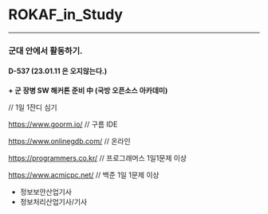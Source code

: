 # ROKAF_in_Study

***

### 군대 안에서 활동하기.

#### D-537  (23.01.11 은 오지않는다.)

**+ 군 장병 SW 해커톤 준비 中 (국방 오픈소스 아카데미)**



// 1일 1잔디 심기

https://www.goorm.io/         // 구름 IDE

https://www.onlinegdb.com/    // 온라인 

https://programmers.co.kr/    // 프로그래머스 1일1문제 이상

https://www.acmicpc.net/      // 백준 1일 1문제 이상

      
+ 정보보안산업기사
+ 정보처리산업기사/기사

